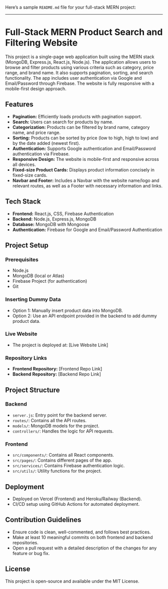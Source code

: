Here’s a sample `README.md` file for your full-stack MERN project:

---

# Full-Stack MERN Product Search and Filtering Website

This project is a single-page web application built using the MERN stack (MongoDB, Express.js, React.js, Node.js). The application allows users to browse and filter products using various criteria such as category, price range, and brand name. It also supports pagination, sorting, and search functionality. The app includes user authentication via Google and Email/Password through Firebase. The website is fully responsive with a mobile-first design approach.

## Features

- **Pagination:** Efficiently loads products with pagination support.
- **Search:** Users can search for products by name.
- **Categorization:** Products can be filtered by brand name, category name, and price range.
- **Sorting:** Products can be sorted by price (low to high, high to low) and by the date added (newest first).
- **Authentication:** Supports Google authentication and Email/Password authentication via Firebase.
- **Responsive Design:** The website is mobile-first and responsive across all devices.
- **Fixed-size Product Cards:** Displays product information concisely in fixed-size cards.
- **Navbar and Footer:** Includes a Navbar with the website name/logo and relevant routes, as well as a Footer with necessary information and links.

## Tech Stack

- **Frontend:** React.js, CSS, Firebase Authentication
- **Backend:** Node.js, Express.js, MongoDB
- **Database:** MongoDB with Mongoose
- **Authentication:** Firebase for Google and Email/Password Authentication

## Project Setup

### Prerequisites

- Node.js
- MongoDB (local or Atlas)
- Firebase Project (for authentication)
- Git
### Inserting Dummy Data

- Option 1: Manually insert product data into MongoDB.
- Option 2: Use an API endpoint provided in the backend to add dummy product data.

### Live Website

- The project is deployed at: [Live Website Link]

### Repository Links

- **Frontend Repository:** [Frontend Repo Link]
- **Backend Repository:** [Backend Repo Link]

## Project Structure

### Backend

- `server.js`: Entry point for the backend server.
- `routes/`: Contains all the API routes.
- `models/`: MongoDB models for the project.
- `controllers/`: Handles the logic for API requests.

### Frontend

- `src/components/`: Contains all React components.
- `src/pages/`: Contains different pages of the app.
- `src/services/`: Contains Firebase authentication logic.
- `src/utils/`: Utility functions for the project.

## Deployment

- Deployed on Vercel (Frontend) and Heroku/Railway (Backend).
- CI/CD setup using GitHub Actions for automated deployment.

## Contribution Guidelines

- Ensure code is clean, well-commented, and follows best practices.
- Make at least 10 meaningful commits on both frontend and backend repositories.
- Open a pull request with a detailed description of the changes for any feature or bug fix.

## License

This project is open-source and available under the MIT License.
